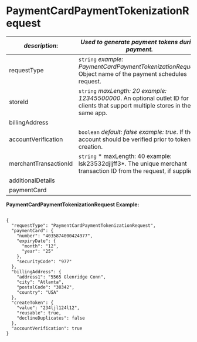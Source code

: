 
# PaymentCardPaymentTokenizationRequest

| *description*:   | *Used to generate payment tokens during payment.*|
|----|----|
| requestType |    ``` string ```  *example: PaymentCardPaymentTokenizationRequest*. Object name of the payment schedules request.|
| storeId |    ``` string ```  *maxLength: 20  example: 12345500000*. An optional outlet ID for clients that support multiple stores in the same app.|
| billingAddress |    |
| accountVerification |  ``` boolean ```  *default: false  example: true*. If the account should be verified prior to token creation.|
| merchantTransactionId |    ``` string ```   * maxLength: 40 example: lsk23532djljff3*. The unique merchant transaction ID from the request, if supplied.|
| additionalDetails |    |
| paymentCard |    |   

**PaymentCardPaymentTokenizationRequest Example:**

```{r}

{
  "requestType": "PaymentCardPaymentTokenizationRequest",
  "paymentCard": {
    "number": "4035874000424977",
    "expiryDate": {
      "month": "12",
      "year": "25"
    },
    "securityCode": "977"
  },
  "billingAddress": {
    "address1": "5565 Glenridge Conn",
    "city": "Atlanta",
    "postalCode": "30342",
    "country": "USA"
  },
  "createToken": {
    "value": "234ljl124l12",
    "reusable": true,
    "declineDuplicates": false
  },
  "accountVerification": true
}
```



